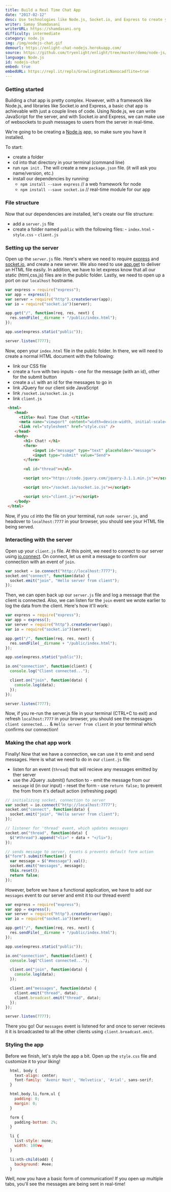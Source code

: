 ```yaml
---
title: Build a Real Time Chat App
date: "2017-02-12"
desc: Use technologies like Node.js, Socket.io, and Express to create your own form of communication!
writer: Samay Shamdasani
writerURL: https://shamdasani.org
difficulty: intermediate
category: node.js
img: /img/nodejs-chat.gif
demourl: https://enlight-chat-nodejs.herokuapp.com/
source: https://github.com/tryenlight/enlight/tree/master/demo/node-js/chat
language: Node.js
id: nodejs-chat
embed: true
embedURL: https://repl.it/repls/GrowlingStaticNanocad?lite=true
---
```


### Getting started

Building a chat app is pretty complex. However, with a framework like Node.js, and libraries like Socket.io and Express, a basic chat app is achievable with just a couple lines of code. Using Node.js, we can write JavaScript for the server, and with Socket.io and Express, we can make use of websockets to push messages to users from the server in real-time.

We're going to be creating a [Node.js](https://nodejs.org/en/) app, so make sure you have it installed.

To start:

- create a folder
- cd into that directory in your terminal (command line)
- run `npm init` . The will create a new `package.json` file. (it will ask you name/version, etc.)
- install our dependencies by running:
  - `npm install --save express` // a web framework for node
  - `npm install --save socket.io` // real-time module for our app

### File structure

Now that our dependencies are installed, let's create our file structure:

- add a `server.js` file
- create a folder named `public` with the following files: - `index.html` - `style.css` - `client.js`

### Setting up the server

Open up the `server.js` file. Here's where we need to require [express](http://expressjs.com/) and [socket.io](http://socket.io/), and create a new server. We also need to use [app.get](http://expressjs.com/en/4x/api.html#app.get) to deliver an HTML file easily. In addition, we have to let express know that all our static (html,css,js) files are in the public folder. Lastly, we need to open up a port on our `localhost` hostname.

```js
var express = require("express");
var app = express();
var server = require("http").createServer(app);
var io = require("socket.io")(server);

app.get("/", function(req, res, next) {
  res.sendFile(__dirname + "/public/index.html");
});

app.use(express.static("public"));

server.listen(7777);
```

Now, open your `index.html` file in the public folder. In there, we will need to create a normal HTML document with the following:

- link our CSS file
- create a `form` with two inputs - one for the message (with an id), other for the submit button
- create a `ul` with an id for the messages to go in
- link JQuery for our client side JavaScript
- link `/socket.io/socket.io.js`
- link `client.js`

```html
 <html>  
    <head>
      <title> Real Time Chat </title>
      <meta name="viewport" content="width=device-width, initial-scale=1" />
      <link rel="stylesheet" href="style.css" />
    </head>
    <body>
        <h1> Chat! </h1>
        <form>
            <input id="message" type="text" placeholder="message">
            <input type="submit" value="Send">
        </form>

        <ul id="thread"></ul>

        <script src="https://code.jquery.com/jquery-3.1.1.min.js"></script>

        <script src="/socket.io/socket.io.js"></script>

        <script src="client.js"></script>  
    </body>
 </html>  
```

Now, if you `cd` into the file on your terminal, run `node server.js`, and headover to `localhost:7777` in your browser, you should see your HTML file being served.

### Interacting with the server

Open up your `client.js` file. At this point, we need to connect to our server using [io.connect](http://socket.io/docs/).
On connect, let us emit a message to confirm our connection with an event of `join`.

```js
var socket = io.connect("http://localhost:7777");
socket.on("connect", function(data) {
  socket.emit("join", "Hello server from client");
});
```

Then, we can open back up our `server.js` file and log a message that the client is connected. Also, we can listen for the `join` event we wrote earlier to log the data from the client. Here's how it'll work:

```js
var express = require("express");
var app = express();
var server = require("http").createServer(app);
var io = require("socket.io")(server);

app.get("/", function(req, res, next) {
  res.sendFile(__dirname + "/public/index.html");
});

app.use(express.static("public"));

io.on("connection", function(client) {
  console.log("Client connected...");

  client.on("join", function(data) {
    console.log(data);
  });
});

server.listen(7777);
```

Now, if you re-run the server.js file in your terminal (CTRL+C to exit) and refresh `localhost:7777` in your browser, you should see the messages `client connected...` & `Hello server from client` in your terminal which confirms our connection!

### Making the chat app work

Finally! Now that we have a connection, we can use it to emit and send messages. Here is what we need to do in our `client.js` file:

- listen for an event (`thread`) that will recieve any messages emitted by ther server
- use the JQuery .submit() function to - emit the message from our `message` id (in our input) - reset the form - use `return false;` to prevent the from from it's default action (refreshing page)

```js
// initializing socket, connection to server
var socket = io.connect("http://localhost:7777");
socket.on("connect", function(data) {
  socket.emit("join", "Hello server from client");
});

// listener for 'thread' event, which updates messages
socket.on("thread", function(data) {
  $("#thread").append("<li>" + data + "</li>");
});

// sends message to server, resets & prevents default form action
$("form").submit(function() {
  var message = $("#message").val();
  socket.emit("messages", message);
  this.reset();
  return false;
});
```

However, before we have a functional application, we have to add our `messages` event to our server and emit it to our thread event!

```js
var express = require("express");
var app = express();
var server = require("http").createServer(app);
var io = require("socket.io")(server);

app.get("/", function(req, res, next) {
  res.sendFile(__dirname + "/public/index.html");
});

app.use(express.static("public"));

io.on("connection", function(client) {
  console.log("Client connected...");

  client.on("join", function(data) {
    console.log(data);
  });

  client.on("messages", function(data) {
    client.emit("thread", data);
    client.broadcast.emit("thread", data);
  });
});

server.listen(7777);
```

There you go! Our `messages` event is listened for and once to server recieves it it is broadcasted to all the other clients using `client.broadcast.emit`.

### Styling the app

Before we finish, let's style the app a bit. Open up the `style.css` file and customize it to your liking!

```js
  html, body {
    text-align: center;
    font-family: 'Avenir Next', 'Helvetica', 'Arial', sans-serif;
  }

  html,body,li,form,ul {
    padding: 0;
    margin: 0;
  }

  form {
    padding-bottom: 2%;
  }

  li {
    list-style: none;
    width: 100vw;
  }

  li:nth-child(odd) {
    background: #eee;
  }
```

Well, now you have a basic form of communication! If you open up multiple tabs, you'll see the messages are being sent in real-time!
